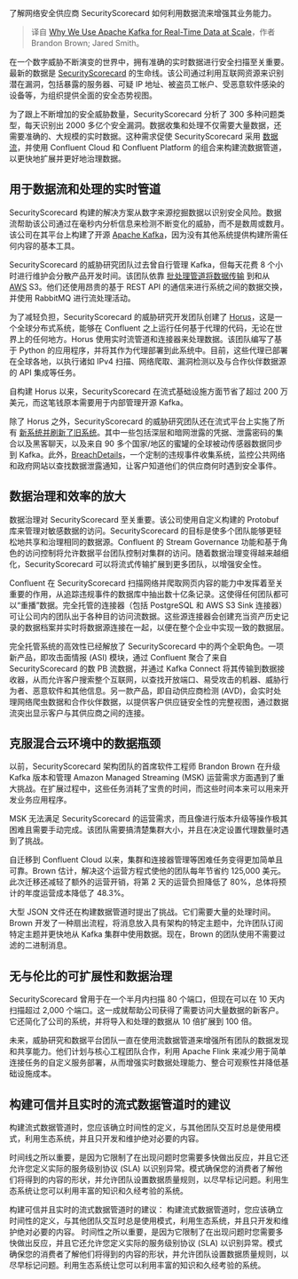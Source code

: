 
<!--
title: 为什么我们在规模化实时数据中使用Apache Kafka
cover: https://cdn.thenewstack.io/media/2024/07/8eb38c8c-kafka-real-time-data-scale.jpg
-->

了解网络安全供应商 SecurityScorecard 如何利用数据流来增强其业务能力。

> 译自 [Why We Use Apache Kafka for Real-Time Data at Scale](https://thenewstack.io/why-we-use-apache-kafka-for-real-time-data-at-scale/)，作者 Brandon Brown; Jared Smith。

在一个数字威胁不断演变的世界中，拥有准确的实时数据进行安全扫描至关重要。最新的数据是 [SecurityScorecard](https://securityscorecard.com/) 的生命线。该公司通过利用互联网资源来识别潜在漏洞，包括暴露的服务器、可疑 IP 地址、被盗员工帐户、受恶意软件感染的设备等，为组织提供全面的安全态势视图。

为了跟上不断增加的安全威胁数量，SecurityScorecard 分析了 300 多种问题类型，每天识别出 2000 多亿个安全漏洞。数据收集和处理不仅需要大量数据，还需要准确的、大规模的实时数据。这种需求促使 SecurityScorecard 采用 [数据流](https://www.youtube.com/watch?v=_RcnZ2XfuXw)，并使用 Confluent Cloud 和 Confluent Platform 的组合来构建流数据管道，以更快地扩展并更好地治理数据。

## 用于数据流和处理的实时管道

SecurityScorecard 构建的解决方案从数字来源挖掘数据以识别安全风险。数据流帮助该公司通过在毫秒内分析信息来检测不断变化的威胁，而不是数周或数月。该公司在其平台上构建了开源 [Apache Kafka](https://thenewstack.io/ditching-databases-for-apache-kafka-as-system-of-record/)，因为没有其他系统提供构建所需任何内容的基本工具。

SecurityScorecard 的威胁研究团队过去曾自行管理 Kafka，但每天花费 8 个小时进行维护会分散产品开发时间。该团队依靠 [批处理管道将数据传输](https://thenewstack.io/the-unfortunate-reality-about-data-pipelines/) 到和从 [AWS](https://aws.amazon.com/?utm_content=inline+mention) S3。他们还使用昂贵的基于 REST API 的通信来进行系统之间的数据交换，并使用 RabbitMQ 进行流处理活动。

为了减轻负担，SecurityScorecard 的威胁研究开发团队创建了 [Horus](https://support.securityscorecard.com/hc/en-us/articles/8528362400539-How-SecurityScorecard-collects-data-for-ASI)，这是一个全球分布式系统，能够在 Confluent 之上运行任何基于代理的代码，无论在世界上的任何地方。Horus 使用实时流管道和连接器来处理数据。该团队编写了基于 Python 的应用程序，并将其作为代理部署到此系统中。目前，这些代理已部署在全球各地，以执行诸如 IPv4 扫描、网络爬取、漏洞检测以及与合作伙伴数据源的 API 集成等任务。

自构建 Horus 以来，SecurityScorecard 在流式基础设施方面节省了超过 200 万美元，而这笔钱原本需要用于内部管理开源 Kafka。

除了 Horus 之外，SecurityScorecard 的威胁研究团队还在流式平台上实施了所有 [新系统并刷新了旧系统](https://support.securityscorecard.com/hc/en-us/articles/8528362400539-How-SecurityScorecard-collects-data-for-ASI)。其中一些包括深层和暗网泄露的凭据、泄露密码的集合以及黑客聊天，以及来自 90 多个国家/地区的蜜罐的全球被动传感器数据同步到 Kafka。此外，[BreachDetails](https://support.securityscorecard.com/hc/en-us/articles/19200200869915-Use-BreachDetails-to-respond-faster-to-breaches-in-your-ecosystem)，一个定制的违规事件收集系统，监控公共网络和政府网站以查找数据泄露通知，让客户知道他们的供应商何时遇到安全事件。

## 数据治理和效率的放大

数据治理对 SecurityScorecard 至关重要。该公司使用自定义构建的 Protobuf 库来管理对敏感数据的访问。SecurityScorecard 的目标是使多个团队能够更轻松地共享和治理相同的数据源。Confluent 的 Stream Governance 功能和基于角色的访问控制将允许数据平台团队控制对集群的访问。随着数据治理变得越来越细化，SecurityScorecard 可以将流式传输扩展到更多团队，以增强安全性。

Confluent 在 SecurityScorecard 扫描网络并爬取网页内容的能力中发挥着至关重要的作用，从追踪违规事件的数据库中抽出数十亿条记录。这使得任何团队都可以“重播”数据。完全托管的连接器（包括 PostgreSQL 和 AWS S3 Sink 连接器）可让公司内的团队出于各种目的访问流数据。这些源连接器会创建充当资产历史记录的数据档案并实时将数据源连接在一起，以便在整个企业中实现一致的数据层。

完全托管系统的高效性已经解放了 SecurityScorecard 中的两个全职角色。一项新产品，即攻击面情报 (ASI) 模块，通过 Confluent 聚合了来自 SecurityScorecard 的数 PB 流数据，并通过 Kafka Connect 将其传输到数据接收器，从而允许客户搜索整个互联网，以查找开放端口、易受攻击的机器、威胁行为者、恶意软件和其他信息。另一款产品，即自动供应商检测 (AVD)，会实时处理网络爬虫数据和合作伙伴数据，以提供客户供应链安全性的完整视图，通过数据流突出显示客户与其供应商之间的连接。

## 克服混合云环境中的数据瓶颈

以前，SecurityScorecard 架构团队的首席软件工程师 Brandon Brown 在升级 Kafka 版本和管理 Amazon Managed Streaming (MSK) 运营需求方面遇到了重大挑战。在扩展过程中，这些任务消耗了宝贵的时间，而这些时间本来可以用来开发业务应用程序。

MSK 无法满足 SecurityScorecard 的运营需求，而且像进行版本升级等操作极其困难且需要手动完成。该团队需要搞清楚集群大小，并且在决定设置代理数量时遇到了挑战。

自迁移到 Confluent Cloud 以来，集群和连接器管理等困难任务变得更加简单且可靠。Brown 估计，解决这个运营方程式使他的团队每年节省约 125,000 美元。此次迁移还减轻了额外的运营开销，将第 2 天的运营负担降低了 80%，总体将预计的年度运营成本降低了 48.3%。

大型 JSON 文件还在构建数据管道时提出了挑战。它们需要大量的处理时间。Brown 开发了一种扇出流程，将消息放入具有架构的特定主题中，允许团队订阅特定主题并更快地从 Kafka 集群中使用数据。现在，Brown 的团队使用不需要过滤的二进制消息。

## 无与伦比的可扩展性和数据治理

SecurityScorecard 曾用于在一个半月内扫描 80 个端口，但现在可以在 10 天内扫描超过 2,000 个端口。这一成就帮助公司获得了需要访问大量数据的新客户。它还简化了公司的系统，并将导入和处理的数据从 10 倍扩展到 100 倍。

未来，威胁研究和数据平台团队一直在使用流数据管道来增强所有团队的数据发现和共享能力。他们计划与核心工程团队合作，利用 Apache Flink 来减少用于简单连接任务的自定义服务部署，从而增强实时数据处理能力、整合可观察性并降低基础设施成本。

## 构建可信并且实时的流式数据管道时的建议

构建流式数据管道时，您应该确立时间性的定义，与其他团队交互时总是使用模式，利用生态系统，并且只开发和维护绝对必要的内容。 

时间线之所以重要，是因为它限制了在出现问题时您需要多快做出反应，并且它还允许您定义实际的服务级别协议 (SLA) 以识别异常。模式确保您的消费者了解他们将得到的内容的形状，并允许团队设置数据质量规则，以尽早标记问题。利用生态系统让您可以利用丰富的知识和久经考验的系统。

构建可信并且实时的流式数据管道时的建议： 构建流式数据管道时，您应该确立时间性的定义，与其他团队交互时总是使用模式，利用生态系统，并且只开发和维护绝对必要的内容。 时间性之所以重要，是因为它限制了在出现问题时您需要多快做出反应，并且它还允许您定义实际的服务级别协议 (SLA) 以识别异常。模式确保您的消费者了解他们将得到的内容的形状，并允许团队设置数据质量规则，以尽早标记问题。利用生态系统让您可以利用丰富的知识和久经考验的系统。


